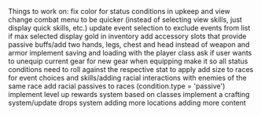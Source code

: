 Things to work on:
fix color for status conditions in upkeep and view
change combat menu to be quicker (instead of selecting view skills, just display quick skills, etc.)
update event selection to exclude events from list if max selected
display gold in inventory
add accessory slots that provide passive buffs/add two hands, legs, chest and head instead of weapon and armor
implement saving and loading with the player class
ask if user wants to unequip current gear for new gear when equipping
make it so all status conditions need to roll against the respective stat to apply
add size to races for event choices and skills/adding racial interactions with enemies of the same race
add racial passives to races (condition.type = 'passive')
implement level up rewards system based on classes
implement a crafting system/update drops system
adding more locations
adding more content